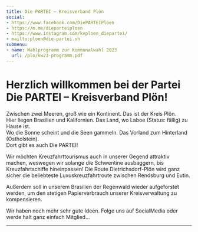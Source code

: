 ```yaml
---
title: Die PARTEI – Kreisverband Plön
social:
- https://www.facebook.com/DiePARTEIPloen
- https://m.me/dieparteiploen
- https://www.instagram.com/kvploen_diepartei/
- mailto:ploen@die-partei.sh
submenu:
- name: Wahlprogramm zur Kommunalwahl 2023
  url: /plo/kw23-programm.pdf
---
```


# Herzlich willkommen bei der Partei Die PARTEI &ndash; Kreisverband Plön!

Zwischen zwei Meeren, groß wie ein Kontinent. Das ist der Kreis Plön.  
Hier liegen Brasilien und Kalifornien. Das Land, wo Laboe (Status: fällig) zu Hause ist.  
Wo die Sonne scheint und die Seen gammeln. Das Vorland zum Hinterland (Ostholstein).  
Dort gibt es auch Die PARTEI!

Wir möchten Kreuzfahrttourismus auch in unserer Gegend attraktiv machen, weswegen wir solange die Schwentine ausbaggern, bis Kreuzfahrtschiffe hineinpassen! Die Route Dietrichsdorf-Plön wird ganz sicher die beliebteste Luxuskreuzfahrtroute zwischen Rendsburg und Eutin.

Außerdem soll in unserem Brasilien der Regenwald wieder aufgeforstet werden, um den stetigen Papierverbrauch unserer Kreisverwaltung zu kompensieren.

Wir haben noch mehr sehr gute Ideen. Folge uns auf SocialMedia oder werde halt ganz einfach Mitglied...

------

